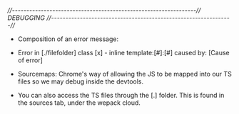 *//----------------------------------------------------------------// DEBUGGING //---------------------------------------------------------------//*

 + Composition of an error message:
  - Error in [./filefolder] class [x] - inline template:[#]:[#] caused by: [Cause of error]

 + Sourcemaps: Chrome's way of allowing the JS to be mapped into our TS files so we may debug inside the devtools.

 + You can also access the TS files through the [.] folder. This is found in the sources tab, under the wepack cloud.